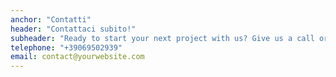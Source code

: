 ```yaml
---
anchor: "Contatti"
header: "Contattaci subito!"
subheader: "Ready to start your next project with us? Give us a call or send us an email and we will get back to you as soon as possible!"
telephone: "+39069502939"
email: contact@yourwebsite.com
---
```

